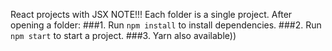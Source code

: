 React projects with JSX
NOTE!!! Each folder is a single project.
After opening a folder: 
###1. Run `npm install` to install dependencies.
###2. Run `npm start` to start a project.
###3. Yarn also available))
